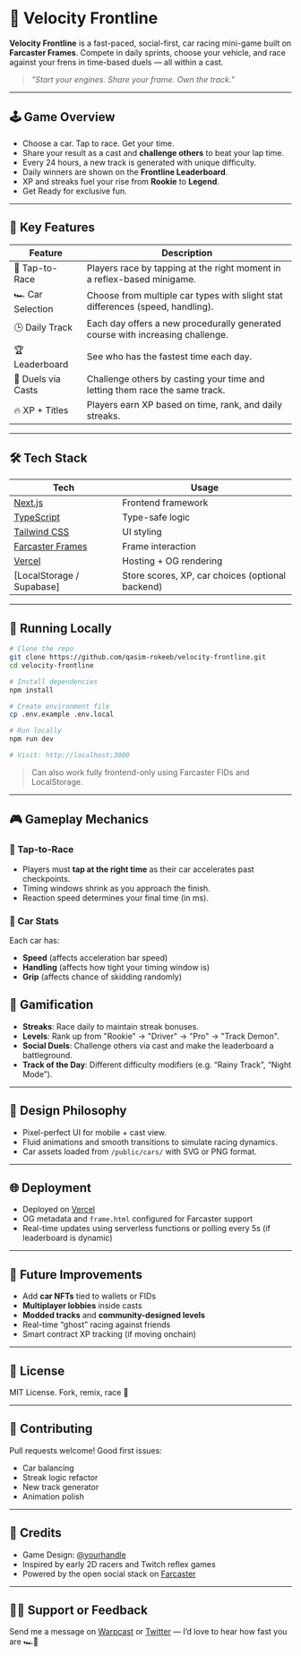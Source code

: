 
# 🏁 Velocity Frontline

**Velocity Frontline** is a fast-paced, social-first, car racing mini-game built on **Farcaster Frames**. Compete in daily sprints, choose your vehicle, and race against your frens in time-based duels — all within a cast.

> _"Start your engines. Share your frame. Own the track."_



---

## 🕹️ Game Overview

- Choose a car. Tap to race. Get your time.
- Share your result as a cast and **challenge others** to beat your lap time.
- Every 24 hours, a new track is generated with unique difficulty.
- Daily winners are shown on the **Frontline Leaderboard**.
- XP and streaks fuel your rise from **Rookie** to **Legend**.
- Get Ready for exclusive fun.

---

## 🏁 Key Features

| Feature | Description |
|--------|-------------|
| 🚦 Tap-to-Race | Players race by tapping at the right moment in a reflex-based minigame. |
| 🏎 Car Selection | Choose from multiple car types with slight stat differences (speed, handling). |
| 🕒 Daily Track | Each day offers a new procedurally generated course with increasing challenge. |
| 🏆 Leaderboard | See who has the fastest time each day. |
| 🔁 Duels via Casts | Challenge others by casting your time and letting them race the same track. |
| 🔥 XP + Titles | Players earn XP based on time, rank, and daily streaks. |

---



## 🛠️ Tech Stack

| Tech | Usage |
|------|-------|
| [Next.js](https://nextjs.org/) | Frontend framework |
| [TypeScript](https://www.typescriptlang.org/) | Type-safe logic |
| [Tailwind CSS](https://tailwindcss.com/) | UI styling |
| [Farcaster Frames](https://docs.farcaster.xyz/) | Frame interaction |
| [Vercel](https://vercel.com/) | Hosting + OG rendering |
| [LocalStorage / Supabase] | Store scores, XP, car choices (optional backend) |


---

## 🧪 Running Locally

```bash
# Clone the repo
git clone https://github.com/qasim-rokeeb/velocity-frontline.git
cd velocity-frontline

# Install dependencies
npm install

# Create environment file
cp .env.example .env.local

# Run locally
npm run dev

# Visit: http://localhost:3000
```



> Can also work fully frontend-only using Farcaster FIDs and LocalStorage.

---

## 🎮 Gameplay Mechanics

### 🎯 Tap-to-Race

- Players must **tap at the right time** as their car accelerates past checkpoints.
- Timing windows shrink as you approach the finish.
- Reaction speed determines your final time (in ms).

### 🚗 Car Stats

Each car has:
- **Speed** (affects acceleration bar speed)
- **Handling** (affects how tight your timing window is)
- **Grip** (affects chance of skidding randomly)


## 🧠 Gamification

- **Streaks**: Race daily to maintain streak bonuses.
- **Levels**: Rank up from "Rookie" → "Driver" → "Pro" → "Track Demon".
- **Social Duels**: Challenge others via cast and make the leaderboard a battleground.
- **Track of the Day**: Different difficulty modifiers (e.g. “Rainy Track”, “Night Mode”).

---


## 🎨 Design Philosophy

- Pixel-perfect UI for mobile + cast view.
- Fluid animations and smooth transitions to simulate racing dynamics.
- Car assets loaded from `/public/cars/` with SVG or PNG format.

---

## 🌐 Deployment

- Deployed on [Vercel](https://vercel.com/)
- OG metadata and `frame.html` configured for Farcaster support
- Real-time updates using serverless functions or polling every 5s (if leaderboard is dynamic)

---

## 🧠 Future Improvements

- Add **car NFTs** tied to wallets or FIDs
- **Multiplayer lobbies** inside casts
- **Modded tracks** and **community-designed levels**
- Real-time “ghost” racing against friends
- Smart contract XP tracking (if moving onchain)

---

## 📜 License

MIT License. Fork, remix, race 🏁

---

## 🤝 Contributing

Pull requests welcome!
Good first issues:
- Car balancing
- Streak logic refactor
- New track generator
- Animation polish

---

## 🧵 Credits

- Game Design: [@yourhandle](https://warpcast.com/thecodinggeek)
- Inspired by early 2D racers and Twitch reflex games
- Powered by the open social stack on [Farcaster](https://farcaster.xyz/)

---



## 🙋‍♂️ Support or Feedback

Send me a message on [Warpcast](https://warpcast.com/) or [Twitter](https://twitter.com/) — I’d love to hear how fast you are 🏎️💨
```
